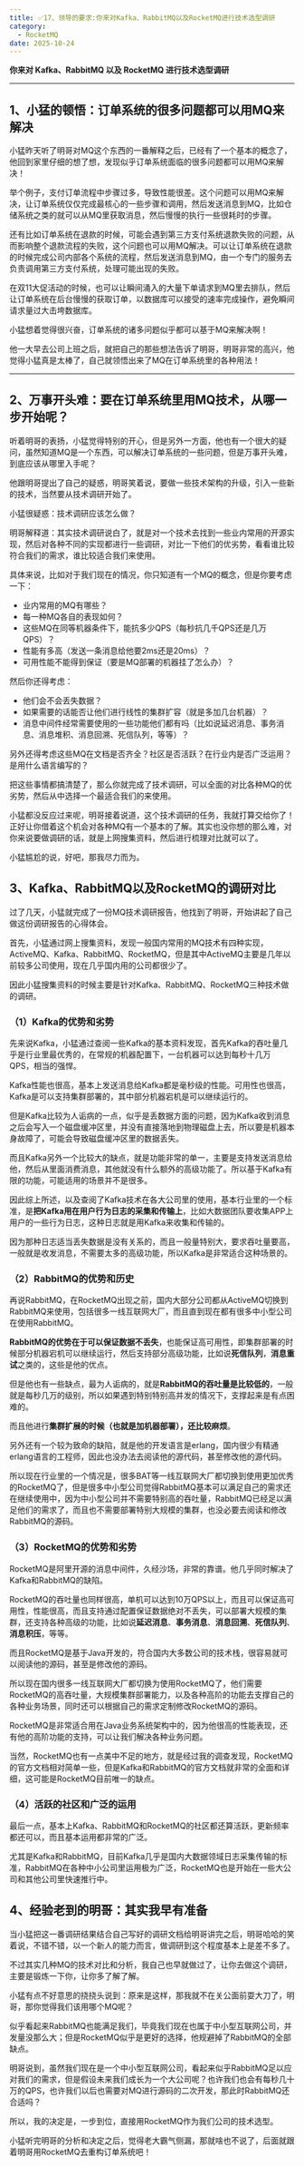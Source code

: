 ```yaml
---
title: ✅17、领导的要求:你来对Kafka、RabbitMQ以及RocketMQ进行技术选型调研
category:
  - RocketMQ
date: 2025-10-24
---
```


<!-- more -->


**你来对 Kafka、RabbitMQ 以及 RocketMQ 进行技术选型调研**

---

## 1、小猛的顿悟：订单系统的很多问题都可以用MQ来解决

小猛昨天听了明哥对MQ这个东西的一番解释之后，已经有了一个基本的概念了，他回到家里仔细的想了想，发现似乎订单系统面临的很多问题都可以用MQ来解决！

举个例子，支付订单流程中步骤过多，导致性能很差。这个问题可以用MQ来解决，让订单系统仅仅完成最核心的一些步骤和调用，然后发送消息到MQ，比如仓储系统之类的就可以从MQ里获取消息，然后慢慢的执行一些很耗时的步骤。

还有比如订单系统在退款的时候，可能会遇到第三方支付系统退款失败的问题，从而影响整个退款流程的失败，这个问题也可以用MQ解决。可以让订单系统在退款的时候完成公司内部各个系统的流程，然后发送消息到MQ，由一个专门的服务去负责调用第三方支付系统，处理可能出现的失败。

在双11大促活动的时候，也可以让瞬间涌入的大量下单请求到MQ里去排队，然后让订单系统在后台慢慢的获取订单，以数据库可以接受的速率完成操作，避免瞬间请求量过大击垮数据库。

小猛想着觉得很兴奋，订单系统的诸多问题似乎都可以基于MQ来解决啊！

他一大早去公司上班之后，就把自己的那些想法告诉了明哥，明哥非常的高兴，他觉得小猛真是太棒了，自己就领悟出来了MQ在订单系统里的各种用法！

---

## 2、万事开头难：要在订单系统里用MQ技术，从哪一步开始呢？

听着明哥的表扬，小猛觉得特别的开心，但是另外一方面，他也有一个很大的疑问，虽然知道MQ是一个东西，可以解决订单系统的一些问题，但是万事开头难，到底应该从哪里入手呢？

他跟明哥提出了自己的疑惑，明哥笑着说，要做一些技术架构的升级，引入一些新的技术，当然要从技术调研开始了。

小猛很疑惑：技术调研应该怎么做？

明哥解释道：其实技术调研说白了，就是对一个技术去找到一些业内常用的开源实现，然后对各种不同的实现都进行一些调研，对比一下他们的优劣势，看看谁比较符合我们的需求，谁比较适合我们来使用。

具体来说，比如对于我们现在的情况，你只知道有一个MQ的概念，但是你要考虑一下：

- 业内常用的MQ有哪些？
- 每一种MQ各自的表现如何？
- 这些MQ在同等机器条件下，能抗多少QPS（每秒抗几千QPS还是几万QPS）？
- 性能有多高（发送一条消息给他要2ms还是20ms）？
- 可用性能不能得到保证（要是MQ部署的机器挂了怎么办）？

然后你还得考虑：

- 他们会不会丢失数据？
- 如果需要的话能否让他们进行线性的集群扩容（就是多加几台机器）？
- 消息中间件经常需要使用的一些功能他们都有吗（比如说延迟消息、事务消息、消息堆积、消息回溯、死信队列，等等）？

另外还得考虑这些MQ在文档是否齐全？社区是否活跃？在行业内是否广泛运用？是用什么语言编写的？

把这些事情都搞清楚了，那么你就完成了技术调研，可以全面的对比各种MQ的优劣势，然后从中选择一个最适合我们的来使用。

小猛都没反应过来呢，明哥接着说道，这个技术调研的任务，我就打算交给你了！正好让你借着这个机会对各种MQ有一个基本的了解。其实也没你想的那么难，对你来说要做调研的话，就是上网搜集资料，然后进行梳理对比就可以了。

小猛尴尬的说，好吧，那我尽力而为。

## 3、Kafka、RabbitMQ以及RocketMQ的调研对比

过了几天，小猛就完成了一份MQ技术调研报告，他找到了明哥，开始讲起了自己做这份调研报告的心得体会。

首先，小猛通过网上搜集资料，发现一般国内常用的MQ技术有四种实现，ActiveMQ、Kafka、RabbitMQ、RocketMQ，但是其中ActiveMQ主要是几年以前较多公司使用，现在几乎国内用的公司都很少了。

因此小猛搜集资料的时候主要是针对Kafka、RabbitMQ、RocketMQ三种技术做的调研。

### （1）Kafka的优势和劣势

先来说Kafka，小猛通过查阅一些Kafka的基本资料发现，首先Kafka的吞吐量几乎是行业里最优秀的，在常规的机器配置下，一台机器可以达到每秒十几万QPS，相当的强悍。

Kafka性能也很高，基本上发送消息给Kafka都是毫秒级的性能。可用性也很高，Kafka是可以支持集群部署的，其中部分机器宕机是可以继续运行的。

但是Kafka比较为人诟病的一点，似乎是丢数据方面的问题，因为Kafka收到消息之后会写入一个磁盘缓冲区里，并没有直接落地到物理磁盘上去，所以要是机器本身故障了，可能会导致磁盘缓冲区里的数据丢失。

而且Kafka另外一个比较大的缺点，就是功能非常的单一，主要是支持发送消息给他，然后从里面消费消息，其他就没有什么额外的高级功能了。所以基于Kafka有限的功能，可能适用的场景并不是很多。

因此综上所述，以及查阅了Kafka技术在各大公司里的使用，基本行业里的一个标准，是**把Kafka用在用户行为日志的采集和传输上**，比如大数据团队要收集APP上用户的一些行为日志，这种日志就是用Kafka来收集和传输的。

因为那种日志适当丢失数据是没有关系的，而且一般量特别大，要求吞吐量要高，一般就是收发消息，不需要太多的高级功能，所以Kafka是非常适合这种场景的。

### （2）RabbitMQ的优势和历史

再说RabbitMQ，在RocketMQ出现之前，国内大部分公司都从ActiveMQ切换到RabbitMQ来使用，包括很多一线互联网大厂，而且直到现在都有很多中小型公司在使用RabbitMQ。

**RabbitMQ的优势在于可以保证数据不丢失**，也能保证高可用性，即集群部署的时候部分机器宕机可以继续运行，然后支持部分高级功能，比如说**死信队列**，**消息重试**之类的，这些是他的优点。

但是他也有一些缺点，最为人诟病的，就是**RabbitMQ的吞吐量是比较低的**，一般就是每秒几万的级别，所以如果遇到特别特别高并发的情况下，支撑起来是有点困难的。

而且他进行**集群扩展的时候（也就是加机器部署），还比较麻烦**。

另外还有一个较为致命的缺陷，就是他的开发语言是erlang，国内很少有精通erlang语言的工程师，因此也没办法去阅读他的源代码，甚至修改他的源代码。

所以现在行业里的一个情况是，很多BAT等一线互联网大厂都切换到使用更加优秀的RocketMQ了，但是很多中小型公司觉得RabbitMQ基本可以满足自己的需求还在继续使用中，因为中小型公司并不需要特别高的吞吐量，RabbitMQ已经足以满足他们的需求了，而且也不需要部署特别大规模的集群，也没必要去阅读和修改RabbitMQ的源码。

### （3）RocketMQ的优势和劣势

RocketMQ是阿里开源的消息中间件，久经沙场，非常的靠谱。他几乎同时解决了Kafka和RabbitMQ的缺陷。

RocketMQ的吞吐量也同样很高，单机可以达到10万QPS以上，而且可以保证高可用性，性能很高，而且支持通过配置保证数据绝对不丢失，可以部署大规模的集群，还支持各种高级的功能，比如说**延迟消息**、**事务消息**、**消息回溯**、**死信队列**、**消息积压**，等等。

而且RocketMQ是基于Java开发的，符合国内大多数公司的技术栈，很容易就可以阅读他的源码，甚至是修改他的源码。

所以现在国内很多一线互联网大厂都切换为使用RocketMQ了，他们需要RocketMQ的高吞吐量，大规模集群部署能力，以及各种高阶的功能去支撑自己的各种业务场景，同时还可以根据自己的需求定制修改RocketMQ的源码。

RocketMQ是非常适合用在Java业务系统架构中的，因为他很高的性能表现，还有他的高阶功能的支持，可以让我们解决各种业务问题。

当然，RocketMQ也有一点美中不足的地方，就是经过我的调查发现，RocketMQ的官方文档相对简单一些，但是Kafka和RabbitMQ的官方文档就非常的全面和详细，这可能是RocketMQ目前唯一的缺点。

### （4）活跃的社区和广泛的运用

最后一点，基本上Kafka、RabbitMQ和RocketMQ的社区都还算活跃，更新频率都还可以，而且基本运用都非常的广泛。

尤其是Kafka和RabbitMQ，目前Kafka几乎是国内大数据领域日志采集传输的标准，RabbitMQ在各种中小公司里运用极为广泛，RocketMQ也是开始在一些大公司和其他公司里快速推行中。

## 4、经验老到的明哥：其实我早有准备

当小猛把这一番调研结果结合自己写好的调研文档给明哥讲完之后，明哥哈哈的笑着说，不错不错，以一个新人的能力而言，做调研到这个程度基本上是差不多了。

不过其实几种MQ的技术对比和分析，我自己也早就做过了，让你去做这个调研，主要是锻炼一下你，让你多了解了解。

小猛有点不好意思的挠挠头说到：原来是这样，那我就不在关公面前耍大刀了，明哥，那你觉得我们该用哪个MQ呢？

似乎看起来RabbitMQ也能满足我们，毕竟我们现在也属于中小型互联网公司，并发量没那么大；但是RocketMQ似乎是更好的选择，他规避掉了RabbitMQ的全部缺点。

明哥说到，虽然我们现在是一个中小型互联网公司，看起来似乎RabbitMQ足以应对我们的需求，但是假设未来我们成长为一个大公司呢？也许我们也会有每秒几十万的QPS，也许我们以后也需要对MQ进行源码的二次开发，那此时RabbitMQ还合适吗？

所以，我的决定是，一步到位，直接用RocketMQ作为我们公司的技术选型。

小猛听完明哥的分析和决定之后，觉得老大霸气侧漏，那就啥也不说了，后面就跟着明哥用RocketMQ去重构订单系统吧！